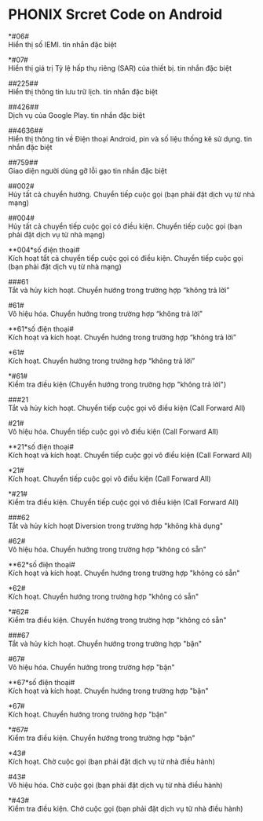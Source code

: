 PHONIX Srcret Code on Android 
==

*#06# <br> 
Hiển thị số IEMI. tin nhắn đặc biệt

*#07# <br>
Hiển thị giá trị Tỷ lệ hấp thụ riêng (SAR) của thiết bị. tin nhắn đặc biệt

*#*#225#*#* <br>
Hiển thị thông tin lưu trữ lịch. tin nhắn đặc biệt

*#*#426#*#* <br>
Dịch vụ của Google Play. tin nhắn đặc biệt

*#*#4636#*#* <br>
Hiển thị thông tin về Điện thoại Android, pin và số liệu thống kê sử dụng. tin nhắn đặc biệt

*#*#759#*#* <br>
Giao diện người dùng gỡ lỗi gạo tin nhắn đặc biệt

##002# <br>
Hủy tất cả chuyển hướng. Chuyển tiếp cuộc gọi (bạn phải đặt dịch vụ từ nhà mạng)

##004# <br>
Hủy tất cả chuyển tiếp cuộc gọi có điều kiện. Chuyển tiếp cuộc gọi (bạn phải đặt dịch vụ từ nhà mạng)

**004*số điện thoại# <br>
Kích hoạt tất cả chuyển tiếp cuộc gọi có điều kiện. Chuyển tiếp cuộc gọi (bạn phải đặt dịch vụ từ nhà mạng)

###61 <br>
Tắt và hủy kích hoạt. Chuyển hướng trong trường hợp “không trả lời”

#61# <br>
Vô hiệu hóa. Chuyển hướng trong trường hợp “không trả lời”

**61*số điện thoại# <br>
Kích hoạt và kích hoạt. Chuyển hướng trong trường hợp “không trả lời”

*61# <br>
Kích hoạt. Chuyển hướng trong trường hợp “không trả lời”

*#61# <br>
Kiểm tra điều kiện (Chuyển hướng trong trường hợp "không trả lời")

###21 <br>
Tắt và hủy kích hoạt. Chuyển tiếp cuộc gọi vô điều kiện (Call Forward All)

#21# <br>
Vô hiệu hóa. Chuyển tiếp cuộc gọi vô điều kiện (Call Forward All)

**21*số điện thoại# <br>
Kích hoạt và kích hoạt. Chuyển tiếp cuộc gọi vô điều kiện (Call Forward All)

*21# <br>
Kích hoạt. Chuyển tiếp cuộc gọi vô điều kiện (Call Forward All)

*#21# <br>
Kiểm tra điều kiện. Chuyển tiếp cuộc gọi vô điều kiện (Call Forward All)

###62 <br>
Tắt và hủy kích hoạt Diversion trong trường hợp "không khả dụng"

#62# <br>
Vô hiệu hóa. Chuyển hướng trong trường hợp "không có sẵn"

**62*số điện thoại# <br>
Kích hoạt và kích hoạt. Chuyển hướng trong trường hợp "không có sẵn"

*62# <br>
Kích hoạt. Chuyển hướng trong trường hợp "không có sẵn"

*#62# <br>
Kiểm tra điều kiện. Chuyển hướng trong trường hợp "không có sẵn"

###67 <br>
Tắt và hủy kích hoạt. Chuyển hướng trong trường hợp "bận"

#67# <br>
Vô hiệu hóa. Chuyển hướng trong trường hợp "bận"

**67*số điện thoại# <br>
Kích hoạt và kích hoạt. Chuyển hướng trong trường hợp "bận"

*67# <br>
Kích hoạt. Chuyển hướng trong trường hợp "bận"

*#67# <br>
Kiểm tra điều kiện. Chuyển hướng trong trường hợp "bận"

*43# <br>
Kích hoạt. Chờ cuộc gọi (bạn phải đặt dịch vụ từ nhà điều hành)

#43# <br>
Vô hiệu hóa. Chờ cuộc gọi (bạn phải đặt dịch vụ từ nhà điều hành)

*#43# <br>
Kiểm tra điều kiện. Chờ cuộc gọi (bạn phải đặt dịch vụ từ nhà điều hành)


